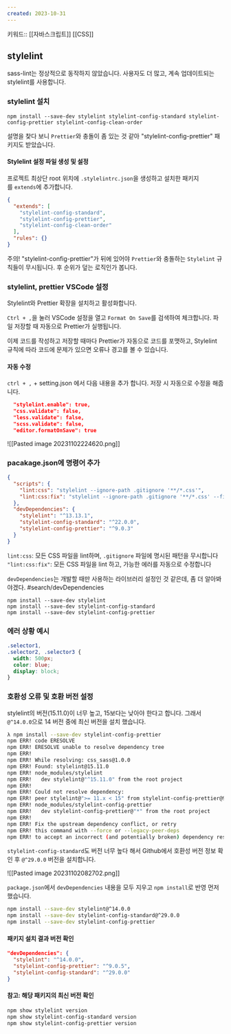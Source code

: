 ```yaml
---
created: 2023-10-31
---
```

키워드:: [[자바스크립트]] [[CSS]]

## stylelint

sass-lint는 정상적으로 동작하지 않았습니다. 사용자도 더 많고, 계속 업데이트되는 stylelint를 사용합니다.

### stylelint 설치

```shell
npm install --save-dev stylelint stylelint-config-standard stylelint-config-prettier stylelint-config-clean-order
```

설명을 찾다 보니 `Prettier`와 충돌이 좀 있는 것 같아 "stylelint-config-prettier" 패키지도 받았습니다.

#### Stylelint 설정 파일 생성 및 설정

프로젝트 최상단 root 위치에 `.stylelintrc.json`을 생성하고 설치한 패키지를 `extends`에 추가합니다.

```json
{ 
  "extends": [ 
    "stylelint-config-standard", 
    "stylelint-config-prettier",
    "stylelint-config-clean-order"
  ],
  "rules": {}
}
```

주의! "stylelint-config-prettier"가 뒤에 있어야 `Prettier`와 충돌하는 `Stylelint` 규칙들이 무시됩니다. 후 순위가 덮는 로직인가 봅니다.

### stylelint, prettier VSCode 설정

Stylelint와 Prettier 확장을 설치하고 활성화합니다.

`Ctrl + ,`을 눌러 VSCode 설정을 열고 `Format On Save`를 검색하여 체크합니다. 파일 저장할 때 자동으로 Prettier가 실행됩니다.

이제 코드를 작성하고 저장할 때마다 Prettier가 자동으로 코드를 포맷하고, Stylelint 규칙에 따라 코드에 문제가 있으면 오류나 경고를 볼 수 있습니다.

#### 자동 수정

`ctrl + ,` + setting.json 에서 다음 내용을 추가 합니다. 저장 시 자동으로 수정을 해줍니다.

```json
  "stylelint.enable": true,
  "css.validate": false,
  "less.validate": false,
  "scss.validate": false,
  "editor.formatOnSave": true
```

![[Pasted image 20231102224620.png]]

### pacakage.json에 명령어 추가

```json
{
  "scripts": {
    "lint:css": "stylelint --ignore-path .gitignore '**/*.css'",
    "lint:css:fix": "stylelint --ignore-path .gitignore '**/*.css' --fix"
  },
  "devDependencies": {
    "stylelint": "^13.13.1",
    "stylelint-config-standard": "^22.0.0",
    "stylelint-config-prettier": "^9.0.3"
  }
}
```

`lint:css`: 모든 CSS 파일을 lint하며, `.gitignore` 파일에 명시된 패턴을 무시합니다
`"lint:css:fix"`: 모든 CSS 파일을 lint 하고, 가능한 에러를 자동으로 수정합니다

`devDependencies`는 개발할 때만 사용하는 라이브러리 설정인 것 같은데, 좀 더 알아봐야겠다. #search/devDependencies

```
npm install --save-dev stylelint
npm install --save-dev stylelint-config-standard
npm install --save-dev stylelint-config-prettier
```

### 에러 상황 예시

```css
.selector1,
.selector2, .selector3 {
  width: 500px;
  color: blue;
  display: block;  
}
```

### 호환성 오류 및 호환 버전 설정

stylelint의 버전(15.11.0)이 너무 높고, 15보다는 낮아야 한다고 합니다. 그래서 `@^14.0.0`으로 14 버전 중에 최신 버전을 설치 했습니다.

```bash
λ npm install --save-dev stylelint-config-prettier
npm ERR! code ERESOLVE
npm ERR! ERESOLVE unable to resolve dependency tree
npm ERR!
npm ERR! While resolving: css_sass@1.0.0
npm ERR! Found: stylelint@15.11.0
npm ERR! node_modules/stylelint
npm ERR!   dev stylelint@"^15.11.0" from the root project
npm ERR!
npm ERR! Could not resolve dependency:
npm ERR! peer stylelint@">= 11.x < 15" from stylelint-config-prettier@9.0.5
npm ERR! node_modules/stylelint-config-prettier
npm ERR!   dev stylelint-config-prettier@"*" from the root project
npm ERR!
npm ERR! Fix the upstream dependency conflict, or retry
npm ERR! this command with --force or --legacy-peer-deps
npm ERR! to accept an incorrect (and potentially broken) dependency resolution.
```

`stylelint-config-standard`도 버전 너무 높다 해서 Github에서 호환성 버전 정보 확인 후 `@^29.0.0` 버전을 설치합니다.

![[Pasted image 20231102082702.png]]

`package.json`에서 `devDependencies` 내용을 모두 지우고 `npm install`로 반영 먼저 했습니다.

```bash
npm install --save-dev stylelint@^14.0.0
npm install --save-dev stylelint-config-standard@^29.0.0
npm install --save-dev stylelint-config-prettier
```

#### 패키지 설치 결과 버전 확인

```json
"devDependencies": {
  "stylelint": "^14.0.0",
  "stylelint-config-prettier": "^9.0.5",
  "stylelint-config-standard": "^29.0.0"
}
```

#### 참고: 해당 패키지의 최신 버전 확인

```bash
npm show stylelint version
npm show stylelint-config-standard version
npm show stylelint-config-prettier version
```